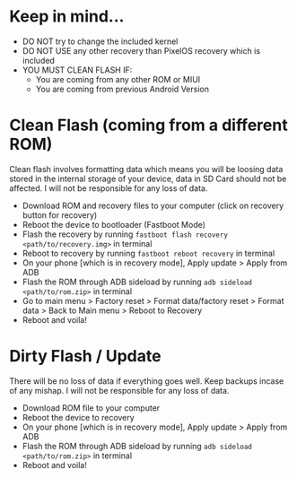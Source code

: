 # Keep in mind...
- DO NOT try to change the included kernel
- DO NOT USE any other recovery than PixelOS recovery which is included
- YOU MUST CLEAN FLASH IF:
    - You are coming from any other ROM or MIUI
    - You are coming from previous Android Version

# Clean Flash (coming from a different ROM)
Clean flash involves formatting data which means you will be loosing data stored in the internal storage of your device, data in SD Card should not be affected. I will not be responsible for any loss of data.
- Download ROM and recovery files to your computer (click on recovery button for recovery)
- Reboot the device to bootloader (Fastboot Mode)
- Flash the recovery by running `fastboot flash recovery <path/to/recovery.img>` in terminal
- Reboot to recovery by running `fastboot reboot recovery` in terminal
- On your phone [which is in recovery mode], Apply update > Apply from ADB 
- Flash the ROM through ADB sideload by running `adb sideload <path/to/rom.zip>` in terminal
- Go to main menu > Factory reset > Format data/factory reset >  Format data >  Back to Main menu > Reboot to Recovery
- Reboot and voila!

# Dirty Flash / Update
There will be no loss of data if everything goes well. Keep backups incase of any mishap. I will not be responsible for any loss of data.
- Download ROM file to your computer
- Reboot the device to recovery
- On your phone [which is in recovery mode], Apply update > Apply from ADB 
- Flash the ROM through ADB sideload by running `adb sideload <path/to/rom.zip>` in terminal
- Reboot and voila!
